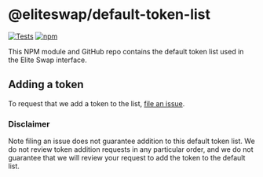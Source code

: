 # @eliteswap/default-token-list

[![Tests](https://github.com/EthereumEliteswap/token-lists/workflows/Tests/badge.svg)](https://github.com/EthereumEliteswap/default-token-list/actions?query=workflow%3ATests)
[![npm](https://img.shields.io/npm/v/@eliteswap/default-token-list)](https://unpkg.com/@eliteswap/default-token-list@2.6.1/)

This NPM module and GitHub repo contains the default token list used in the Elite Swap interface.

## Adding a token

To request that we add a token to the list, 
[file an issue](https://github.com/EthereumEliteswap/default-token-list/issues/new?assignees=&labels=token+request&template=token-request.md&title=Add+%7BTOKEN_SYMBOL%7D%3A+%7BTOKEN_NAME%7D).

### Disclaimer

Note filing an issue does not guarantee addition to this default token list.
We do not review token addition requests in any particular order, and we do not
guarantee that we will review your request to add the token to the default list.

